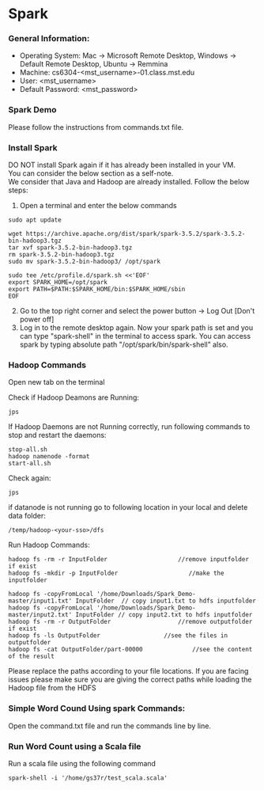 # Spark

### General Information:

* Operating System:         Mac -> Microsoft Remote Desktop, Windows -> Default Remote Desktop, Ubuntu -> Remmina
* Machine:                  cs6304-<mst_username>-01.class.mst.edu
* User:                     <mst_username>
* Default Password:         <mst_password>



### Spark Demo
Please follow the instructions from commands.txt file.

### Install Spark
DO NOT install Spark again if it has already been installed in your VM.  
You can consider the below section as a self-note.  
We consider that Java and Hadoop are already installed.
Follow the below steps:
1. Open a terminal and enter the below commands
```
sudo apt update
```
```
wget https://archive.apache.org/dist/spark/spark-3.5.2/spark-3.5.2-bin-hadoop3.tgz
tar xvf spark-3.5.2-bin-hadoop3.tgz
rm spark-3.5.2-bin-hadoop3.tgz
sudo mv spark-3.5.2-bin-hadoop3/ /opt/spark 
```
```
sudo tee /etc/profile.d/spark.sh <<'EOF'
export SPARK_HOME=/opt/spark
export PATH=$PATH:$SPARK_HOME/bin:$SPARK_HOME/sbin
EOF
```
2. Go to the top right corner and select the power button -> Log Out [Don't power off]
3. Log in to the remote desktop again. Now your spark path is set and you can type "spark-shell" in the terminal to access spark.
You can access spark by typing absolute path "/opt/spark/bin/spark-shell" also.
 




### Hadoop Commands
Open new tab on the terminal

Check if Hadoop Deamons are Running:
```
jps
```
If Hadoop Daemons are not Running correctly, run following commands to stop and restart the daemons:
```
stop-all.sh
hadoop namenode -format
start-all.sh
```
Check again:
```
jps
```
if datanode is not running go to following location in your local and delete data folder:
```
/temp/hadoop-<your-sso>/dfs
```

Run Hadoop Commands:
```
hadoop fs -rm -r InputFolder					//remove inputfolder if exist
hadoop fs -mkdir -p InputFolder				       //make the inputfolder

hadoop fs -copyFromLocal '/home/Downloads/Spark_Demo-master/input1.txt' InputFolder  // copy input1.txt to hdfs inputfolder
hadoop fs -copyFromLocal '/home/Downloads/Spark_Demo-master/input2.txt' InputFolder // copy input2.txt to hdfs inputfolder						  
hadoop fs -rm -r OutputFolder					//remove outputfolder if exist
hadoop fs -ls OutputFolder					//see the files in outputfolder
hadoop fs -cat OutputFolder/part-00000				//see the content of the result
```

Please replace the paths according to your file locations. If you are facing issues please make sure you are giving the correct paths while loading the Hadoop file from the HDFS

### Simple Word Cound Using spark Commands:
Open the command.txt file and run the commands line by line.
### Run Word Count using a Scala file
Run a scala file using the following command 
```
spark-shell -i '/home/gs37r/test_scala.scala'
```

